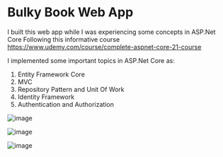 # Bulky Book Web App
I built this web app while I was experiencing some concepts in ASP.Net Core
Following this informative course https://www.udemy.com/course/complete-aspnet-core-21-course

I implemented some important topics in ASP.Net Core as:
1. Entity Framework Core
2. MVC
3. Repository Pattern and Unit Of Work
4. Identity Framework
5. Authentication and Authorization


![image](https://github.com/abeerqqq/BulkyBook1/assets/47059194/dbf43566-f238-4e1e-ab27-9cf128ebe47e)

![image](https://github.com/abeerqqq/BulkyBook1/assets/47059194/ec0304ca-6172-431e-951b-b2425c4c307f)

![image](https://github.com/abeerqqq/BulkyBook1/assets/47059194/84176975-b1ee-446f-9531-37c5967adc3c)


